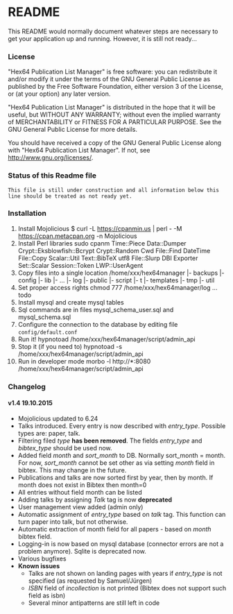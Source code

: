# README #

This README would normally document whatever steps are necessary to get your application up and running. However, it is still not ready...

### License ###

"Hex64 Publication List Manager" is free software: you can redistribute it and/or modify
it under the terms of the GNU General Public License as published by
the Free Software Foundation, either version 3 of the License, or
(at your option) any later version.

"Hex64 Publication List Manager" is distributed in the hope that it will be useful,
but WITHOUT ANY WARRANTY; without even the implied warranty of
MERCHANTABILITY or FITNESS FOR A PARTICULAR PURPOSE.  See the
GNU General Public License for more details.

You should have received a copy of the GNU General Public License
along with "Hex64 Publication List Manager".  If not, see <http://www.gnu.org/licenses/>.

### Status of this Readme file ###

    This file is still under construction and all information below this line should be treated as not ready yet.

### Installation ###

1. Install Mojolicious
    $ curl -L https://cpanmin.us | perl - -M https://cpan.metacpan.org -n Mojolicious
2. Install Perl libraries
    sudo cpanm Time::Piece Data::Dumper Crypt::Eksblowfish::Bcrypt Crypt::Random Cwd File::Find DateTime File::Copy Scalar::Util Text::BibTeX utf8 File::Slurp DBI Exporter Set::Scalar Session::Token LWP::UserAgent
3. Copy files into a single location
    /home/xxx/hex64manager
    |- backups
    |- config
    |- lib
        |- ...
    |- log
    |- public
    |- script
    |- t
    |- templates
    |- tmp
    |- util
4. Set proper access rights
    chmod 777 /home/xxx/hex64manager/log
    ... todo
5. Install mysql and create mysql tables
  1. Sql commands are in files mysql_schema_user.sql and mysql_schema.sql
6. Configure the connection to the database by editing file `config/default.conf`
7. Run it!
    hypnotoad /home/xxx/hex64manager/script/admin_api
8. Stop it (if you need to)
    hypnotoad -s /home/xxx/hex64manager/script/admin_api
9. Run in developer mode
    morbo -l http://*:8080 /home/xxx/hex64manager/script/admin_api


### Changelog ###

#### v1.4 19.10.2015 ####

* Mojolicious updated to 6.24
* Talks introduced. Every entry is now described with *entry_type*. Possible types are: paper, talk.
* Filtering filed *type* **has been removed**. The fields *entry_type* and *bibtex_type* should be used now.
* Added field *month* and *sort_month* to DB. Normally sort_month = month. For now, *sort_month* cannot be set other as via setting *month* field in bibtex. This may change in the future.
* Publications and talks are now sorted first by year, then by month. If month does not exist in Bibtex then month=0
* All entries without field month can be listed
* Adding talks by assigning *Talk* tag is now **deprecated**
* User management view added (admin only)
* Automatic assignment of *entry_type* based on *talk* tag. This function can turn paper into talk, but not otherwise.
* Automatic extraction of month field for all papers - based on *month* bibtex field.
* Logging-in is now based on mysql database (connector errors are not a problem anymore). Sqlite is deprecated now.
* Various bugfixes
* **Known issues**
    * Talks are not shown on landing pages with years if *entry_type* is not specified (as requested by Samuel/Jürgen)
    * *ISBN* field of *incollection* is not printed (Bibtex does not support such field as isbn)
    * Several minor antipatterns are still left in code

